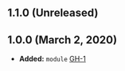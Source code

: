 ## 1.1.0 (Unreleased)
## 1.0.0 (March 2, 2020)

- **Added:** `module` [GH-1](https://github.com/terraform-alicloud-modules/terraform-alicloud-slb-udp/pull/1)
